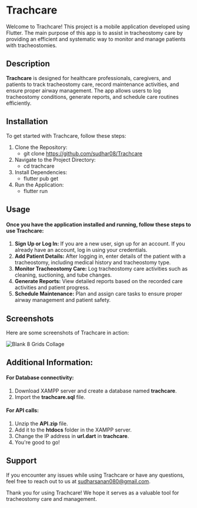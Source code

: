 # Trachcare #
Welcome to Trachcare! This project is a mobile application developed using Flutter. The main purpose of this app is to assist in tracheostomy care by providing an efficient and systematic way to monitor and manage patients with tracheostomies.

## Description
**Trachcare** is designed for healthcare professionals, caregivers, and patients to track tracheostomy care, record maintenance activities, and ensure proper airway management. The app allows users to log tracheostomy conditions, generate reports, and schedule care routines efficiently.

## Installation
To get started with Trachcare, follow these steps:
1. Clone the Repository:
   * git clone https://github.com/sudhar08/Trachcare
2. Navigate to the Project Directory:
   * cd trachcare
3. Install Dependencies:
   * flutter pub get
4. Run the Application:
   * flutter run

## Usage
#### Once you have the application installed and running, follow these steps to use Trachcare:
1. **Sign Up or Log In:** If you are a new user, sign up for an account. If you already have an account, log in using your credentials.
2. **Add Patient Details:** After logging in, enter details of the patient with a tracheostomy, including medical history and tracheostomy type.
3. **Monitor Tracheostomy Care:** Log tracheostomy care activities such as cleaning, suctioning, and tube changes.
4. **Generate Reports:** View detailed reports based on the recorded care activities and patient progress.
5. **Schedule Maintenance:** Plan and assign care tasks to ensure proper airway management and patient safety.

## Screenshots
Here are some screenshots of Trachcare in action:

![Blank 8 Grids Collage](https://github.com/user-attachments/assets/8666b2bc-0066-4a69-b989-caab14e4870a)

## Additional Information:
#### For Database connectivity:
1. Download XAMPP server and create a database named **trachcare**.
2. Import the **trachcare.sql** file.

#### For API calls:
1. Unzip the **API.zip** file.
2. Add it to the **htdocs** folder in the XAMPP server.
3. Change the IP address in **url.dart** in **trachcare**.
4. You're good to go!

## Support
If you encounter any issues while using Trachcare or have any questions, feel free to reach out to us at sudharsanan080@gmail.com.

Thank you for using Trachcare! We hope it serves as a valuable tool for tracheostomy care and management.

